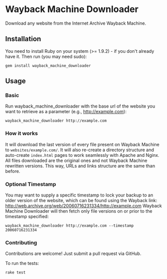# Wayback Machine Downloader

Download any website from the Internet Archive Wayback Machine.

## Installation

You need to install Ruby on your system (>= 1.9.2) - if you don't already have it. 
Then run (you may need sudo):

    gem install wayback_machine_downloader

## Usage

### Basic

Run wayback_machine_downloader with the base url of the website you want to retrieve as a parameter (e.g., http://example.com):

    wayback_machine_downloader http://example.com

### How it works

It will download the last version of every file present on Wayback Machine to `websites/example.com/`. It will also re-create a directory structure and auto-create `index.html` pages to work seamlessly with Apache and Nginx. All files downloaded are the original ones and not Wayback Machine rewritten versions. This way, URLs and links structure are the same than before.

### Optional Timestamp

You may want to supply a specific timestamp to lock your backup to an older version of the website, which can be found using the Wayback link: http://web.archive.org/web/20060716231334/http://example.com 
Wayback Machine Downloader will then fetch only file versions on or prior to the timestamp specified:

    wayback_machine_downloader http://example.com --timestamp 20060716231334

### Contributing

Contributions are welcome! Just submit a pull request via GitHub.

To run the tests:

    rake test
